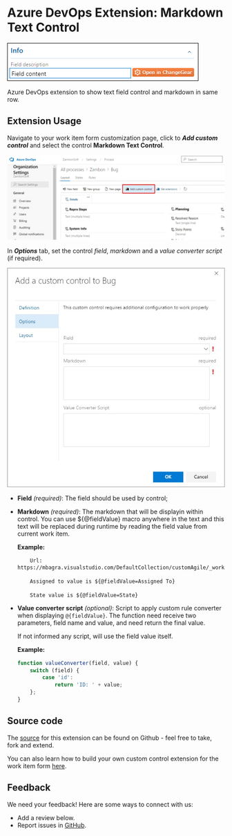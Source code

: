 # Azure DevOps Extension: Markdown Text Control

<img src="./static/images/Example.png" style="border: 1px solid black;" /> 

Azure DevOps extension to show text field control and markdown in same row.

## Extension Usage

Navigate to your work item form customization page, click to ***Add custom control*** and select the control **Markdown Text Control**.

![Layout Customization](./static/images/Print1.jpg)

In ***Options*** tab, set the control *field*, *markdown* and a *value converter script* (if required).

![Configuration](./static/images/Print2.jpg)

* **Field** *(required)*: The field should be used by control;

* **Markdown** *(required)*: The markdown that will be displayin within control. You can use ${@fieldValue} macro anywhere in the text and this text will be replaced during runtime by reading the field value from current work item.

    **Example:**
    ```
	    Url: https://mbagra.visualstudio.com/DefaultCollection/customAgile/_workitems/edit/${@fieldValue=ID}

	    Assigned to value is ${@fieldValue=Assigned To}

	    State value is ${@fieldValue=State}
    ```

* **Value converter script** *(optional)*: Script to apply custom rule converter when displaying ```@{fieldValue}```. The function need receive two parameters, field name and value, and need return the final value.

    If not informed any script, will use the field value itself.

    **Example:**
    ```javascript
    function valueConverter(field, value) {
        switch (field) {
            case 'id':
                return 'ID: ' + value;
        };
    }
    ```

## Source code

The [source](https://github.com/RicardoZambon/devops-markdown-text-control) for this extension can be found on Github - feel free to take, fork and extend.

You can also learn how to build your own custom control extension for the work item form [here](https://www.visualstudio.com/en-us/docs/integrate/extensions/develop/custom-control).

## Feedback
We need your feedback! Here are some ways to connect with us:

* Add a review below.
* Report issues in [GitHub](https://github.com/RicardoZambon/devops-markdown-text-control).
